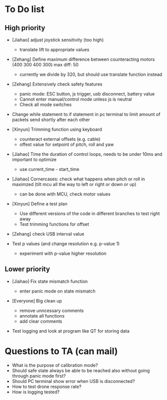 # To Do list

## High priority

- [Jiahao] adjust joystick sensitivity (too high)
	- translate lift to appropriate values

- [Zehang] Define maximum difference between counteracting motors (400 300 400 300) max diff: 50
	- currently we divide by 320, but should use translate function instead

- [Zehang] Extensively check safety features
	- panic mode: ESC button, js trigger, usb disconnect, battery value
	- Cannot enter manual/control mode unless js is neutral
	- Check all mode switches

- Change while statement to if statement in pc terminal to limit amount of packets send shortly after each other

- [Xinyun] Trimming function using keyboard
	- counteract external offsets (e.g. cable)
	- offest value for setpoint of pitch, roll and yaw

- [Jiahao] Time the duration of control loops, needs to be under 10ms and important to optimize
	- use current_time - start_time

- [Jiahao] Cornercases: check what happens when pitch or roll in maximzed (tilt mcu all the way to left or right or down or up)
	- can be done with MCU, check motor values

- [Xinyun] Define a test plan
	- Use different versions of the code in different branches to test right away
	- Test trimming functions for offset

- [Zehang] check USB interval value

- Test p values (and change resolution e.g. p-value 1)
	- experiment with p-value higher resolution

## Lower priority

- [Jiahao] Fix state mismatch function
	- enter panic mode on state mismatch

- [Everyone] Big clean up 
	- remove unncessary comments
	- annotate all functions
	- add clear comments

- Test logging and look at program like QT for storing data

# Questions to TA (can mail)

- What is the purpose of calibration mode?
- Should safe state always be able to be reached also without going through panic mode first?
- Should PC terminal show error when USB is disconnected?
- How to test drone response rate?
- How is logging tested?
